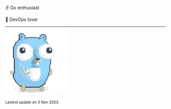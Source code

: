 :v: Go enthusiast

:muscle: DevOps lover

---

![Image alt text](/images/gopher_with_coffee.gif)


<sub>Lastest update on 3 Nov 2023.</sub>
